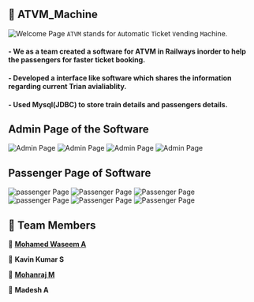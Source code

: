 ## 🚀 ATVM_Machine

![Welcome Page](images/welcome.png)
`ATVM` stands for `A`utomatic `T`icket `V`ending `M`achine.
#### - We as a team created a software for ATVM in Railways inorder to help the passengers for faster ticket booking.
####   - Developed a interface like software which shares the information regarding current Trian avialiablity.
####  - Used Mysql(JDBC) to store train details and passengers details.

## Admin Page of the Software
![Admin Page](images/admin1.png)
![Admin Page](images/admin2.png)
![Admin Page](images/admin3.png)
![Admin Page](images/admin4.png)

## Passenger Page of Software
![passenger Page](images/passenger1.png)
![Passenger Page](images/passenger2.png)
![Passenger Page](images/passenger3.png)
![passenger Page](images/passenger4.png)
![Passenger Page](images/passenger5.png)
![Passenger Page](images/passenger6.png)


## 🤝 Team Members

👤 [**Mohamed Waseem A**](https://github.com/waseem0605)

👤 **Kavin Kumar S**

👤 [**Mohanraj M**](https://github.com/mohanraj-sece)

👤 **Madesh A**
